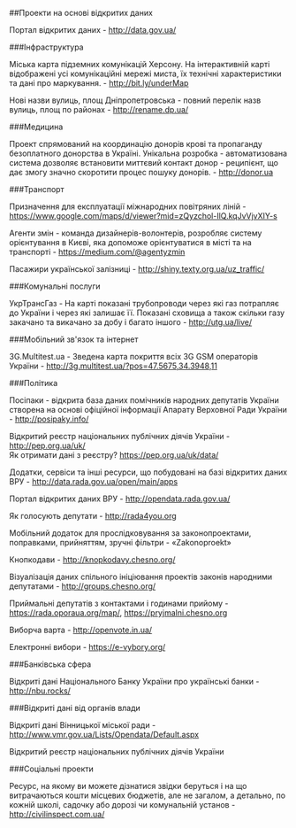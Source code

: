 ##Проекти на основі відкритих даних

Портал відкритих даних - http://data.gov.ua/

###Інфраструктура

Міська карта підземних комунікацій Херсону. На інтерактивній карті відображені усі комунікаційні мережі миста, їх технічні характеристики та дані про маркування. - http://bit.ly/underMap 

Нові назви вулиць, площ Дніпропетровська - повний перелік назв вулиць, площ по районах - http://rename.dp.ua/  

###Медицина

Проект спрямований на координацію донорів крові та пропаганду безоплатного донорства в Україні. Унікальна розробка - автоматизована система дозволяє встановити миттєвий контакт донор - реципієнт, що дає змогу значно скоротити процес пошуку донорів. - http://donor.ua

###Транспорт

Призначення для експлуатації міжнародних повітряних ліній - https://www.google.com/maps/d/viewer?mid=zQyzchol-IlQ.kqJvVjvXIY-s  

Агенти змін - команда дизайнерів-волонтерів, розробляє систему орієнтування в Києві, яка допоможе орієнтуватися в місті та на транспорті - https://medium.com/@agentyzmin  

Пасажири української залізниці - http://shiny.texty.org.ua/uz_traffic/  

###Комунальні послуги

УкрТрансГаз - На карті показані трубопроводи через які газ потрапляє до України і через які залишає її. Показані сховища а також скільки газу закачано та викачано за добу і багато іншого - http://utg.ua/live/  

###Мобільний зв'язок та інтернет

3G.Multitest.ua - Зведена карта покриття всіх 3G GSM операторів України - http://3g.multitest.ua/?pos=47.5675,34.3948,11  

###Політика

Посіпаки - відкрита база даних помічників народних депутатів України створена на основі офіційної інформації Апарату Верховної Ради України - http://posipaky.info/  

Відкритий реєстр національних публічних діячів України - http://pep.org.ua/uk/  
Як отримати дані з реєстру? https://pep.org.ua/uk/data/  

Додатки, сервіси та інші ресурси, що побудовані на базі відкритих даних ВРУ - http://data.rada.gov.ua/open/main/apps  

Портал відкритих даних ВРУ - http://opendata.rada.gov.ua/  

Як голосують депутати - http://rada4you.org  

Мобільний додаток для прослідковування за законопроектами, поправками, прийняттям, зручні фільтри - «Zakonoproekt»  

Кнопкодави - http://knopkodavy.chesno.org/ 

Візуалізація даних спільного ініціювання проектів законів народними депутатами - http://groups.chesno.org/  

Приймальні депутатів з контактами і годинами прийому - https://rada.oporaua.org/map/, https://pryjmalni.chesno.org  

Виборча варта - http://openvote.in.ua/  

Електронні вибори - https://e-vybory.org/  

###Банківська сфера

Відкриті дані Національного Банку України про українські банки - http://nbu.rocks/  

###Відкриті дані від органів влади

Відкриті дані Вінницької міської ради - http://www.vmr.gov.ua/Lists/Opendata/Default.aspx  

Відкритий реєстр національних публічних діячів України

###Соціальні проекти

Ресурс, на якому ви можете дізнатися звідки беруться і на що витрачаються кошти місцевих бюджетів, але не загалом, а детально, по кожній школі, садочку або дорозі чи комунальній установ - http://civilinspect.com.ua/